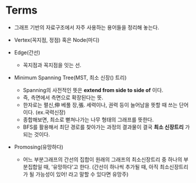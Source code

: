 # Terms
- 그래프 기반의 자료구조에서 자주 사용하는 용어들을 정리해 놓는다.


- Vertex(꼭지점, 정점) 혹은 Node(마디)
- Edge(간선)
  - 꼭지점과 꼭지점을 잇는 선.
- Minimum Spanning Tree(MST, 최소 신장() 트리)
  - Spanning의 사전적인 뜻은 **extend from side to side of** 이다.
  - 즉, 측면에서 측면으로 확장된다는 뜻.
  - 한자로는 펼신,伸 베풀 장,張. 세력이나, 권력 등이 늘어남을 뜻할 때 쓰는 단어이다. (ex.국력신장)
  - 종합해보면, 최소로 뻗쳐나가는 나무 형태의 그래프를 뜻한다.
  - BFS를 활용해서 최단 경로를 찾아가는 과정의 결과물이 결국 **최소 신장트리** 가 되는 것이다.
- Promosing(유망하다)
  - 어느 부분그래프의 간선의 집합이 원래의 그래프의 최소신장트리 중 하나의 부분집합일 때, '유망하다'고 한다.
  (간선이 하나씩 추가될 때, 아직 최소신장트리가 될 가능성이 있어! 라고 말할 수 있다면 유망주)
